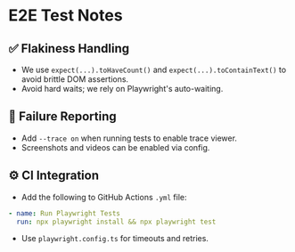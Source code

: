 
# E2E Test Notes

## ✅ Flakiness Handling
- We use `expect(...).toHaveCount()` and `expect(...).toContainText()` to avoid brittle DOM assertions.
- Avoid hard waits; we rely on Playwright's auto-waiting.

## 🧪 Failure Reporting
- Add `--trace on` when running tests to enable trace viewer.
- Screenshots and videos can be enabled via config.

## ⚙️ CI Integration
- Add the following to GitHub Actions `.yml` file:
```yaml
- name: Run Playwright Tests
  run: npx playwright install && npx playwright test
```
- Use `playwright.config.ts` for timeouts and retries.
